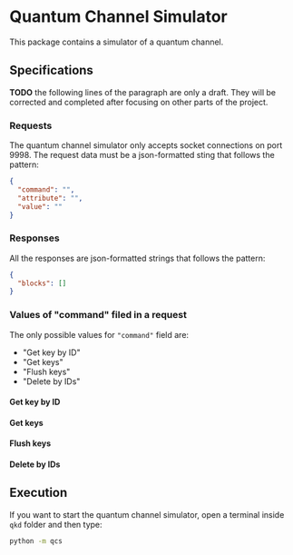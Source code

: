 # Quantum Channel Simulator

This package contains a simulator of a quantum channel.

## Specifications

**TODO** the following lines of the paragraph are only a draft. They will be
corrected and completed after focusing on other parts of the project.

### Requests

The quantum channel simulator only accepts socket connections on port 9998. The
request data must be a json-formatted sting that follows the pattern:

```json
{
  "command": "",
  "attribute": "",
  "value": ""
}
```

### Responses

All the responses are json-formatted strings that follows the pattern:

```json
{
  "blocks": []
}
```

### Values of "command" filed in a request

The only possible values for `"command"` field are:

- "Get key by ID"
- "Get keys"
- "Flush keys"
- "Delete by IDs"

#### Get key by ID

#### Get keys

#### Flush keys

#### Delete by IDs

## Execution

If you want to start the quantum channel simulator, open a terminal
inside `qkd` folder and then type:

```bash
python -m qcs
```